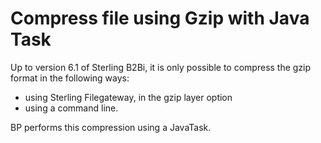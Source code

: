 # Compress file using Gzip with Java Task

Up to version 6.1 of Sterling B2Bi, it is only possible to compress the gzip format in the following ways:

* using Sterling Filegateway, in the gzip layer option
* using a command line.

BP performs this compression using a JavaTask.
